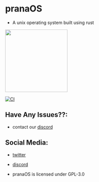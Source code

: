 # pranaOS
- A unix operating system built using rust

<img src="https://raw.githubusercontent.com/pranaOS/pranaOS/master/imgs/eagle.jpeg" width="200" height="200">

[![CI](https://github.com/pranaOS/pranaOS/actions/workflows/rust.yml/badge.svg?branch=master)](https://github.com/pranaOS/pranaOS/actions/workflows/rust.yml)


## Have Any Issues??:
- contact our [discord](https://discord.gg/XmpBTmy9Bz)

## Social Media:
- [twitter](https://twitter.com/os_prana)
- [discord](https://discord.gg/XmpBTmy9Bz)

- pranaOS is licensed under GPL-3.0

